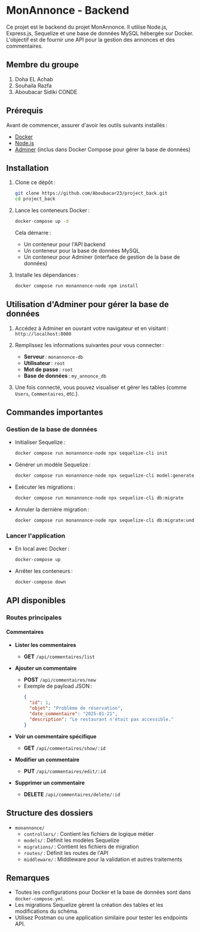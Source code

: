 # MonAnnonce - Backend

Ce projet est le backend du projet MonAnnonce. Il utilise Node.js, Express.js, Sequelize et une base de données MySQL hébergée sur Docker. L'objectif est de fournir une API pour la gestion des annonces et des commentaires.

## Membre du groupe
1. Doha EL Achab
2. Souhaila Razfa
3. Aboubacar Sidiki CONDE


## Prérequis

Avant de commencer, assurer d'avoir les outils suivants installés :

- [Docker](https://www.docker.com/)
- [Node.js](https://nodejs.org/)
- [Adminer](https://www.adminer.org/) (inclus dans Docker Compose pour gérer la base de données)

## Installation

1. Clone ce dépôt :
   ```bash
   git clone https://github.com/Aboubacar23/project_back.git
   cd project_back
   ```

2. Lance les conteneurs Docker :
   ```bash
   docker-compose up -d
   ```

   Cela démarre :
   - Un conteneur pour l'API backend
   - Un conteneur pour la base de données MySQL
   - Un conteneur pour Adminer (interface de gestion de la base de données)

3. Installe les dépendances :
   ```bash
   docker compose run monannonce-node npm install
   ```

## Utilisation d'Adminer pour gérer la base de données

1. Accédez à Adminer en ouvrant votre navigateur et en visitant : `http://localhost:8080`

2. Remplissez les informations suivantes pour vous connecter :
   
   - **Serveur** : `monannonce-db`
   - **Utilisateur** : `root`
   - **Mot de passe** : `root`
   - **Base de données** : `my_annonce_db`

3. Une fois connecté, vous pouvez visualiser et gérer les tables (comme `Users`, `Commentaires`, etc.).

## Commandes importantes

### Gestion de la base de données

- Initialiser Sequelize :
  ```bash
  docker compose run monannonce-node npx sequelize-cli init
  ```

- Générer un modèle Sequelize :
  ```bash
  docker compose run monannonce-node npx sequelize-cli model:generate --name NomModel --attributes champ1:type1,champ2:type2
  ```

- Exécuter les migrations :
  ```bash
  docker compose run monannonce-node npx sequelize-cli db:migrate
  ```

- Annuler la dernière migration :
  ```bash
  docker compose run monannonce-node npx sequelize-cli db:migrate:undo
  ```

### Lancer l'application

- En local avec Docker :
  ```bash
  docker-compose up
  ```

- Arrêter les conteneurs :
  ```bash
  docker-compose down
  ```

## API disponibles

### Routes principales

#### Commentaires

- **Lister les commentaires**
  - **GET** `/api/commentaires/list`

- **Ajouter un commentaire**
  - **POST** `/api/commentaires/new`
  - Exemple de payload JSON :
    ```json
    {
      "id": 1,
      "objet": "Problème de réservation",
      "date_commentaire": "2025-01-21",
      "description": "Le restaurant n'était pas accessible."
    }
    ```

- **Voir un commentaire spécifique**
  - **GET** `/api/commentaires/show/:id`

- **Modifier un commentaire**
  - **PUT** `/api/commentaires/edit/:id`

- **Supprimer un commentaire**
  - **DELETE** `/api/commentaires/delete/:id`

## Structure des dossiers

- `monannonce/`
  - `controllers/` : Contient les fichiers de logique métier
  - `models/` : Définit les modèles Sequelize
  - `migrations/` : Contient les fichiers de migration
  - `routes/` : Définit les routes de l'API
  - `middleware/` : Middleware pour la validation et autres traitements

## Remarques

- Toutes les configurations pour Docker et la base de données sont dans `docker-compose.yml`.
- Les migrations Sequelize gèrent la création des tables et les modifications du schéma.
- Utilisez Postman ou une application similaire pour tester les endpoints API.